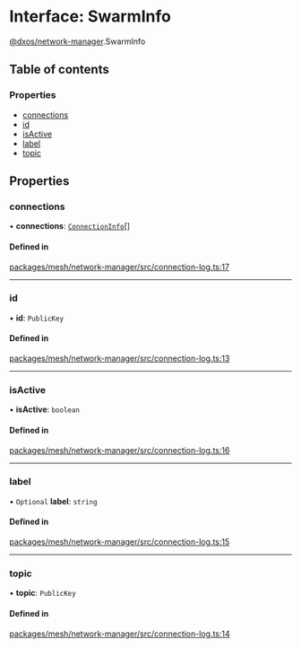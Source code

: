 # Interface: SwarmInfo

[@dxos/network-manager](../modules/dxos_network_manager.md).SwarmInfo

## Table of contents

### Properties

- [connections](dxos_network_manager.SwarmInfo.md#connections)
- [id](dxos_network_manager.SwarmInfo.md#id)
- [isActive](dxos_network_manager.SwarmInfo.md#isactive)
- [label](dxos_network_manager.SwarmInfo.md#label)
- [topic](dxos_network_manager.SwarmInfo.md#topic)

## Properties

### connections

• **connections**: [`ConnectionInfo`](dxos_network_manager.ConnectionInfo.md)[]

#### Defined in

[packages/mesh/network-manager/src/connection-log.ts:17](https://github.com/dxos/dxos/blob/32ae9b579/packages/mesh/network-manager/src/connection-log.ts#L17)

___

### id

• **id**: `PublicKey`

#### Defined in

[packages/mesh/network-manager/src/connection-log.ts:13](https://github.com/dxos/dxos/blob/32ae9b579/packages/mesh/network-manager/src/connection-log.ts#L13)

___

### isActive

• **isActive**: `boolean`

#### Defined in

[packages/mesh/network-manager/src/connection-log.ts:16](https://github.com/dxos/dxos/blob/32ae9b579/packages/mesh/network-manager/src/connection-log.ts#L16)

___

### label

• `Optional` **label**: `string`

#### Defined in

[packages/mesh/network-manager/src/connection-log.ts:15](https://github.com/dxos/dxos/blob/32ae9b579/packages/mesh/network-manager/src/connection-log.ts#L15)

___

### topic

• **topic**: `PublicKey`

#### Defined in

[packages/mesh/network-manager/src/connection-log.ts:14](https://github.com/dxos/dxos/blob/32ae9b579/packages/mesh/network-manager/src/connection-log.ts#L14)
